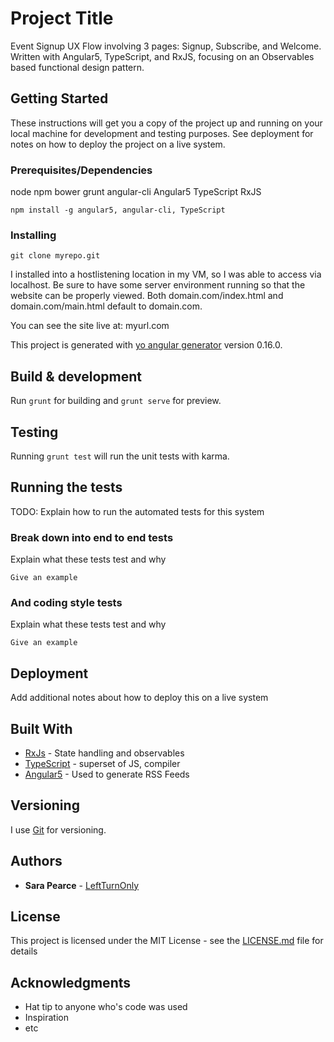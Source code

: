 # Project Title

Event Signup UX Flow involving 3 pages: Signup, Subscribe, and Welcome. Written with Angular5, TypeScript, and RxJS, focusing on an Observables based functional design pattern.

## Getting Started

These instructions will get you a copy of the project up and running on your local machine for development and testing purposes. See deployment for notes on how to deploy the project on a live system.

### Prerequisites/Dependencies

node
npm
bower
grunt
angular-cli
Angular5
TypeScript
RxJS

```
npm install -g angular5, angular-cli, TypeScript
```

### Installing

```
git clone myrepo.git
```

I installed into a hostlistening location in my VM, so I was able to access via localhost. Be sure to have some server environment running so that the website can be properly viewed. Both domain.com/index.html and domain.com/main.html default to domain.com.

You can see the site live at: myurl.com

This project is generated with [yo angular generator](https://github.com/yeoman/generator-angular)
version 0.16.0.

## Build & development

Run `grunt` for building and `grunt serve` for preview.

## Testing

Running `grunt test` will run the unit tests with karma.

## Running the tests

TODO: Explain how to run the automated tests for this system

### Break down into end to end tests

Explain what these tests test and why

```
Give an example
```

### And coding style tests

Explain what these tests test and why

```
Give an example
```

## Deployment

Add additional notes about how to deploy this on a live system

## Built With

* [RxJs]() - State handling and observables
* [TypeScript]() - superset of JS, compiler
* [Angular5]() - Used to generate RSS Feeds

## Versioning

I use [Git](https://github.com) for versioning.

## Authors

* **Sara Pearce** - [LeftTurnOnly]()

## License

This project is licensed under the MIT License - see the [LICENSE.md](LICENSE.md) file for details

## Acknowledgments

* Hat tip to anyone who's code was used
* Inspiration
* etc
